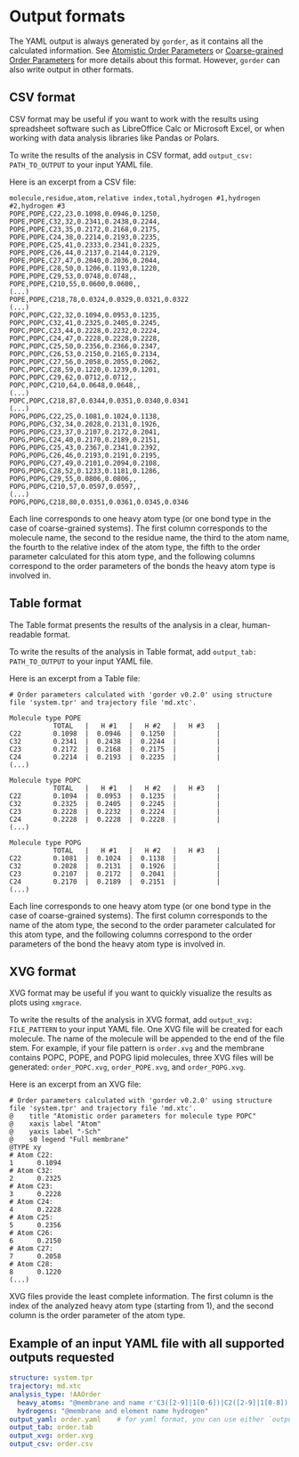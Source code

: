# Output formats

The YAML output is always generated by `gorder`, as it contains all the calculated information. See [Atomistic Order Parameters](aaorder_basics.md) or [Coarse-grained Order Parameters](cgorder_basics.md) for more details about this format. However, `gorder` can also write output in other formats.

## CSV format

CSV format may be useful if you want to work with the results using spreadsheet software such as LibreOffice Calc or Microsoft Excel, or when working with data analysis libraries like Pandas or Polars.

To write the results of the analysis in CSV format, add `output_csv: PATH_TO_OUTPUT` to your input YAML file.

Here is an excerpt from a CSV file:
```csv
molecule,residue,atom,relative index,total,hydrogen #1,hydrogen #2,hydrogen #3
POPE,POPE,C22,23,0.1098,0.0946,0.1250,
POPE,POPE,C32,32,0.2341,0.2438,0.2244,
POPE,POPE,C23,35,0.2172,0.2168,0.2175,
POPE,POPE,C24,38,0.2214,0.2193,0.2235,
POPE,POPE,C25,41,0.2333,0.2341,0.2325,
POPE,POPE,C26,44,0.2137,0.2144,0.2129,
POPE,POPE,C27,47,0.2040,0.2036,0.2044,
POPE,POPE,C28,50,0.1206,0.1193,0.1220,
POPE,POPE,C29,53,0.0748,0.0748,,
POPE,POPE,C210,55,0.0600,0.0600,,
(...)
POPE,POPE,C218,78,0.0324,0.0329,0.0321,0.0322
(...)
POPC,POPC,C22,32,0.1094,0.0953,0.1235,
POPC,POPC,C32,41,0.2325,0.2405,0.2245,
POPC,POPC,C23,44,0.2228,0.2232,0.2224,
POPC,POPC,C24,47,0.2228,0.2228,0.2228,
POPC,POPC,C25,50,0.2356,0.2366,0.2347,
POPC,POPC,C26,53,0.2150,0.2165,0.2134,
POPC,POPC,C27,56,0.2058,0.2055,0.2062,
POPC,POPC,C28,59,0.1220,0.1239,0.1201,
POPC,POPC,C29,62,0.0712,0.0712,,
POPC,POPC,C210,64,0.0648,0.0648,,
(...)
POPC,POPC,C218,87,0.0344,0.0351,0.0340,0.0341
(...)
POPG,POPG,C22,25,0.1081,0.1024,0.1138,
POPG,POPG,C32,34,0.2028,0.2131,0.1926,
POPG,POPG,C23,37,0.2107,0.2172,0.2041,
POPG,POPG,C24,40,0.2170,0.2189,0.2151,
POPG,POPG,C25,43,0.2367,0.2341,0.2392,
POPG,POPG,C26,46,0.2193,0.2191,0.2195,
POPG,POPG,C27,49,0.2101,0.2094,0.2108,
POPG,POPG,C28,52,0.1233,0.1181,0.1286,
POPG,POPG,C29,55,0.0806,0.0806,,
POPG,POPG,C210,57,0.0597,0.0597,,
(...)
POPG,POPG,C218,80,0.0351,0.0361,0.0345,0.0346
```

Each line corresponds to one heavy atom type (or one bond type in the case of coarse-grained systems). The first column corresponds to the molecule name, the second to the residue name, the third to the atom name, the fourth to the relative index of the atom type, the fifth to the order parameter calculated for this atom type, and the following columns correspond to the order parameters of the bonds the heavy atom type is involved in.

## Table format

The Table format presents the results of the analysis in a clear, human-readable format.

To write the results of the analysis in Table format, add `output_tab: PATH_TO_OUTPUT` to your input YAML file.

Here is an excerpt from a Table file:

```text
# Order parameters calculated with 'gorder v0.2.0' using structure file 'system.tpr' and trajectory file 'md.xtc'.

Molecule type POPE
           TOTAL   |   H #1   |   H #2   |   H #3   |
C22        0.1098  |  0.0946  |  0.1250  |          |
C32        0.2341  |  0.2438  |  0.2244  |          |
C23        0.2172  |  0.2168  |  0.2175  |          |
C24        0.2214  |  0.2193  |  0.2235  |          |
(...)

Molecule type POPC
           TOTAL   |   H #1   |   H #2   |   H #3   |
C22        0.1094  |  0.0953  |  0.1235  |          |
C32        0.2325  |  0.2405  |  0.2245  |          |
C23        0.2228  |  0.2232  |  0.2224  |          |
C24        0.2228  |  0.2228  |  0.2228  |          |
(...)

Molecule type POPG
           TOTAL   |   H #1   |   H #2   |   H #3   |
C22        0.1081  |  0.1024  |  0.1138  |          |
C32        0.2028  |  0.2131  |  0.1926  |          |
C23        0.2107  |  0.2172  |  0.2041  |          |
C24        0.2170  |  0.2189  |  0.2151  |          |
(...)
```

Each line corresponds to one heavy atom type (or one bond type in the case of coarse-grained systems). The first column corresponds to the name of the atom type, the second to the order parameter calculated for this atom type, and the following columns correspond to the order parameters of the bond the heavy atom type is involved in.

## XVG format

XVG format may be useful if you want to quickly visualize the results as plots using `xmgrace`.

To write the results of the analysis in XVG format, add `output_xvg: FILE_PATTERN` to your input YAML file. One XVG file will be created for each molecule. The name of the molecule will be appended to the end of the file stem. For example, if your file pattern is `order.xvg` and the membrane contains POPC, POPE, and POPG lipid molecules, three XVG files will be generated: `order_POPC.xvg`, `order_POPE.xvg`, and `order_POPG.xvg`.

Here is an excerpt from an XVG file:

```text
# Order parameters calculated with 'gorder v0.2.0' using structure file 'system.tpr' and trajectory file 'md.xtc'.
@    title "Atomistic order parameters for molecule type POPC"
@    xaxis label "Atom"
@    yaxis label "-Sch"
@    s0 legend "Full membrane"
@TYPE xy
# Atom C22:
1      0.1094 
# Atom C32:
2      0.2325 
# Atom C23:
3      0.2228 
# Atom C24:
4      0.2228 
# Atom C25:
5      0.2356 
# Atom C26:
6      0.2150 
# Atom C27:
7      0.2058 
# Atom C28:
8      0.1220 
(...)
```

XVG files provide the least complete information. The first column is the index of the analyzed heavy atom type (starting from 1), and the second column is the order parameter of the atom type.

## Example of an input YAML file with all supported outputs requested

```yaml
structure: system.tpr
trajectory: md.xtc
analysis_type: !AAOrder
  heavy_atoms: "@membrane and name r'C3([2-9]|1[0-6])|C2([2-9]|1[0-8])'"
  hydrogens: "@membrane and element name hydrogen"
output_yaml: order.yaml    # for yaml format, you can use either `output` or `output_yaml`
output_tab: order.tab
output_xvg: order.xvg
output_csv: order.csv
```